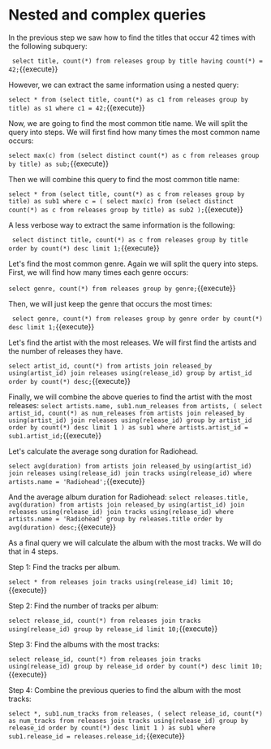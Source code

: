# Nested and complex queries

In the previous step we saw how to find the titles that occur 42 times with the
following subquery:

`
select title, count(*)
from releases
group by title
having count(*) = 42;`{{execute}}

However, we can extract the same information using a nested query:

`select * from
(select title, count(*) as c1 from releases group by title) as s1
where c1 = 42;`{{execute}}

Now, we are going to find the most common title name. We will split the query
into steps. We will first find how many times the most common name occurs:

`select max(c) from
(select distinct count(*) as c from releases group by title) as sub;`{{execute}}

Then we will combine this query to find the most common title name:

`select * from
(select title, count(*) as c from releases group by title) as sub1
where c =
(
    select max(c) from
    (select distinct count(*) as c from releases group by title) as sub2
);`{{execute}}


A less verbose way to extract the same information is the following:

`
select distinct title, count(*) as c
from releases
group by title
order by count(*) desc
limit 1;`{{execute}}


Let's find the most common genre. Again we will split the query into steps.
First, we will find how many times each genre occurs:

`select genre, count(*) from releases group by genre;`{{execute}}

Then, we will just keep the genre that occurs the most times:

`
select genre, count(*)
from releases
group by genre
order by count(*)
desc limit 1;`{{execute}}

Let's find the artist with the most releases. We will first find the artists and
the number of releases they have.

`select artist_id, count(*) from
    artists
    join released_by using(artist_id)
    join releases using(release_id)
    group by artist_id
    order by count(*) desc;`{{execute}}

Finally, we will combine the above queries to find the artist with the most
releases:
`select artists.name, sub1.num_releases from artists,
(
select artist_id, count(*) as num_releases from
    artists
    join released_by using(artist_id)
    join releases using(release_id)
    group by artist_id
    order by count(*) desc limit 1
) as sub1
where artists.artist_id = sub1.artist_id;`{{execute}}

Let's calculate the average song duration for Radiohead.

`select avg(duration) from
    artists
    join released_by using(artist_id)
    join releases using(release_id)
    join tracks using(release_id)
    where artists.name = 'Radiohead';`{{execute}}

And the average album duration for Radiohead:
`select releases.title, avg(duration) from
    artists
    join released_by using(artist_id)
    join releases using(release_id)
    join tracks using(release_id)
    where artists.name = 'Radiohead'
    group by releases.title
    order by avg(duration) desc;`{{execute}}

As a final query we will calculate the album with the most tracks. We will do
that in 4 steps.

Step 1: Find the tracks per album.

`select * from
    releases join tracks using(release_id)
    limit 10;`{{execute}}

Step 2: Find the number of tracks per album:

`select release_id, count(*) from
    releases join tracks using(release_id)
    group by release_id
    limit 10;`{{execute}}

Step 3: Find the albums with the most tracks:

`select release_id, count(*) from
    releases join tracks using(release_id)
    group by release_id
    order by count(*) desc
    limit 10;`{{execute}}

Step 4: Combine the previous queries to find the album with the most tracks:

`select *, sub1.num_tracks from releases,
(
select release_id, count(*) as num_tracks from
    releases join tracks using(release_id)
    group by release_id
    order by count(*) desc
    limit 1
) as sub1
where sub1.release_id = releases.release_id;`{{execute}}

